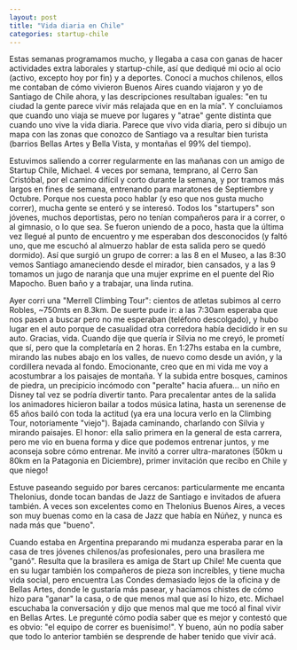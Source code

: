 ```yaml
---
layout: post
title: "Vida diaria en Chile"
categories: startup-chile
---
```


Estas semanas programamos mucho, y llegaba a casa con ganas de hacer
actividades extra laborales y startup-chile, así que dediqué mi ocio al ocio
(activo, excepto hoy por fin) y a deportes. Conocí a muchos chilenos, ellos me
contaban de cómo vivieron Buenos Aires cuando viajaron y yo de Santiago de
Chile ahora, y las descripciones resultaban iguales: "en tu ciudad la gente
parece vivir más relajada que en en la mía". Y concluiamos que cuando uno
viaja se mueve por lugares y "atrae" gente distinta que cuando uno vive la
vida diaria. Parece que vivo vida diaria, pero si dibujo un mapa con las zonas
que conozco de Santiago va a resultar bien turista (barrios Bellas Artes y
Bella Vista, y montañas el 99% del tiempo).

Estuvimos saliendo a correr regularmente en las mañanas con un amigo de
Startup Chile, Michael. 4 veces por semana, temprano, al Cerro San Cristóbal,
por el camino difícil y corto durante la semana, y por tramos más largos en
fines de semana, entrenando para maratones de Septiembre y Octubre. Porque nos
cuesta poco hablar (y eso que nos gusta mucho correr), mucha gente se enteró y
se interesó. Todos los "startupers" son jóvenes, muchos deportistas, pero no
tenían compañeros para ir a correr, o al gimnasio, o lo que sea. Se fueron
uniendo de a poco, hasta que la última vez llegué al punto de encuentro y me
esperaban dos desconocidos (y faltó uno, que me escuchó al almuerzo hablar de
esta salida pero se quedó dormido). Así que surgió un grupo de correr: a las 8
en el Museo, a las 8:30 vemos Santiago amaneciendo desde el mirador, bien
cansados, y a las 9 tomamos un jugo de naranja que una mujer exprime en el
puente del Rio Mapocho. Buen baño y a trabajar, una linda rutina.

Ayer corri una "Merrell Climbing Tour": cientos de atletas subimos al cerro
Robles, ~750mts en 8.3km. De suerte pude ir: a las 7:30am esperaba que nos
pasen a buscar pero no me esperaban (teléfono descolgado), y hubo lugar en el
auto porque de casualidad otra corredora había decidido ir en su auto.
Gracias, vida. Cuando dije que quería ir Silvia no me creyó, le prometí que
sí, pero que la completaría en 2 horas. En 1:27hs estaba en la cumbre, mirando
las nubes abajo en los valles, de nuevo como desde un avión, y la cordillera
nevada al fondo. Emocionante, creo que en mi vida me voy a acostumbrar a los
paisajes de montaña. Y la subida entre bosques, caminos de piedra, un
precipicio incómodo con "peralte" hacia afuera... un niño en Disney tal vez se
podría divertir tanto. Para precalentar antes de la salida los animadores
hicieron bailar a todos música latina, hasta un serenense de 65 años bailó con
toda la actitud (ya era una locura verlo en la Climbing Tour, notoriamente
"viejo"). Bajada caminando, charlando con Silvia y mirando paisajes. El honor:
ella salio primera en la general de esta carrera, pero me vio en buena forma y
dice que podemos entrenar juntos, y me aconseja sobre cómo entrenar. Me invitó
a correr ultra-maratones (50km u 80km en la Patagonia en Diciembre), primer
invitación que recibo en Chile y que niego!

Estuve paseando seguido por bares cercanos: particularmente me encanta
Thelonius, donde tocan bandas de Jazz de Santiago e invitados de afuera
también. A veces son excelentes como en Thelonius Buenos Aires, a veces son
muy buenas como en la casa de Jazz que había en Núñez, y nunca es nada más que
"bueno".

Cuando estaba en Argentina preparando mi mudanza esperaba parar en la casa de
tres jóvenes chilenos/as profesionales, pero una brasilera me "ganó". Resulta
que la brasilera es amiga de Start up Chile! Me cuenta que en su lugar también
los compañeros de pieza son increíbles, y tiene mucha vida social, pero
encuentra Las Condes demasiado lejos de la oficina y de Bellas Artes, donde le
gustaría más pasear, y hacíamos chistes de cómo hizo para "ganar" la casa, o
de que menos mal que así lo hizo, etc. Michael escuchaba la conversación y
dijo que menos mal que me tocó al final vivir en Bellas Artes. Le pregunté
cómo podía saber que es mejor y contestó que es obvio: "el equipo de correr es
buenísimo!". Y bueno, aún no podía saber que todo lo anterior también se
desprende de haber tenido que vivir acá.
